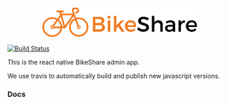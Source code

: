 <p align="center"><img width="350px" src ="https://raw.githubusercontent.com/rit-bikeshare/admin/master/src/img/logo.png" /></p>

[![Build Status](https://travis-ci.org/rit-bikeshare/admin.svg?branch=master)](https://travis-ci.org/rit-bikeshare/admin)

This is the react native BikeShare admin app.

We use travis to automatically build and publish new javascript versions.

### Docs
